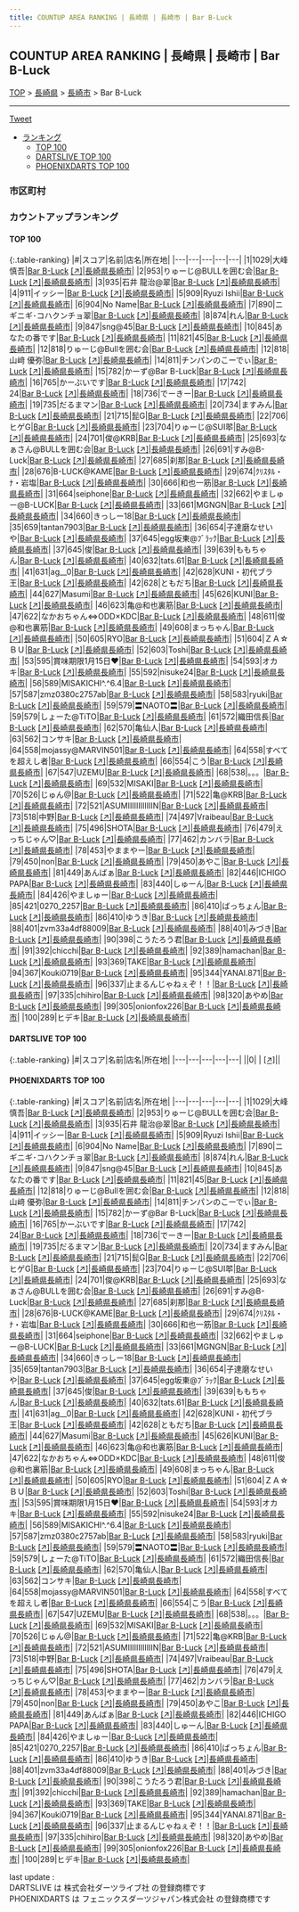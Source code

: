 ```yaml
---
title: COUNTUP AREA RANKING | 長崎県 | 長崎市 | Bar B-Luck
---
```

## COUNTUP AREA RANKING | 長崎県 | 長崎市 | Bar B-Luck

[TOP](/darts/rank/) > [長崎県](/darts/rank/長崎県/) > [長崎市](/darts/rank/長崎県/長崎市/) > Bar B-Luck

___

<a href="https://twitter.com/share?ref_src=twsrc%5Etfw" data-text="COUNTUP AREA RANKING | 長崎県長崎市Bar B-Luck" class="twitter-share-button" data-hashtags="DARTSLIVE,PHOENIXDARTS,darts,ダーツ" data-show-count="false">Tweet</a>

* [ランキング](#カウントアップランキング)
    * [TOP 100](#top-100)
    * [DARTSLIVE TOP 100](#dartslive-top-100)
    * [PHOENIXDARTS TOP 100](#phoenixdarts-top-100)

### 市区町村

<ul>

</ul>

### カウントアップランキング

#### TOP 100



{:.table-ranking}
|#|スコア|名前|店名|所在地|
|---|---|---|---|---|
|1|1029|<span class="rank-name-pd"><span class="pro-icon-pd"></span>大峰 慎吾</span>|<a href="/darts/rank/shops/83314.html">Bar B-Luck</a> <a href="https://vs.phoenixdarts.com/jp/shop/shopDetailInfo/s_83314?s_seq=83314">[↗]</a>|<a href="/darts/rank/長崎県/長崎市">長崎県長崎市</a>|
|2|953|<span class="rank-name-pd">りゅーじ@BULLを囲む会</span>|<a href="/darts/rank/shops/83314.html">Bar B-Luck</a> <a href="https://vs.phoenixdarts.com/jp/shop/shopDetailInfo/s_83314?s_seq=83314">[↗]</a>|<a href="/darts/rank/長崎県/長崎市">長崎県長崎市</a>|
|3|935|<span class="rank-name-pd">石井 龍治@翠</span>|<a href="/darts/rank/shops/83314.html">Bar B-Luck</a> <a href="https://vs.phoenixdarts.com/jp/shop/shopDetailInfo/s_83314?s_seq=83314">[↗]</a>|<a href="/darts/rank/長崎県/長崎市">長崎県長崎市</a>|
|4|911|<span class="rank-name-pd">イッシー</span>|<a href="/darts/rank/shops/83314.html">Bar B-Luck</a> <a href="https://vs.phoenixdarts.com/jp/shop/shopDetailInfo/s_83314?s_seq=83314">[↗]</a>|<a href="/darts/rank/長崎県/長崎市">長崎県長崎市</a>|
|5|909|<span class="rank-name-pd">Ryuzi Ishii</span>|<a href="/darts/rank/shops/83314.html">Bar B-Luck</a> <a href="https://vs.phoenixdarts.com/jp/shop/shopDetailInfo/s_83314?s_seq=83314">[↗]</a>|<a href="/darts/rank/長崎県/長崎市">長崎県長崎市</a>|
|6|904|<span class="rank-name-pd">No Name</span>|<a href="/darts/rank/shops/83314.html">Bar B-Luck</a> <a href="https://vs.phoenixdarts.com/jp/shop/shopDetailInfo/s_83314?s_seq=83314">[↗]</a>|<a href="/darts/rank/長崎県/長崎市">長崎県長崎市</a>|
|7|890|<span class="rank-name-pd">ニギニギ･コハクンチョ翠</span>|<a href="/darts/rank/shops/83314.html">Bar B-Luck</a> <a href="https://vs.phoenixdarts.com/jp/shop/shopDetailInfo/s_83314?s_seq=83314">[↗]</a>|<a href="/darts/rank/長崎県/長崎市">長崎県長崎市</a>|
|8|874|<span class="rank-name-pd">れん</span>|<a href="/darts/rank/shops/83314.html">Bar B-Luck</a> <a href="https://vs.phoenixdarts.com/jp/shop/shopDetailInfo/s_83314?s_seq=83314">[↗]</a>|<a href="/darts/rank/長崎県/長崎市">長崎県長崎市</a>|
|9|847|<span class="rank-name-pd">sng@45</span>|<a href="/darts/rank/shops/83314.html">Bar B-Luck</a> <a href="https://vs.phoenixdarts.com/jp/shop/shopDetailInfo/s_83314?s_seq=83314">[↗]</a>|<a href="/darts/rank/長崎県/長崎市">長崎県長崎市</a>|
|10|845|<span class="rank-name-pd">あなたの番です</span>|<a href="/darts/rank/shops/83314.html">Bar B-Luck</a> <a href="https://vs.phoenixdarts.com/jp/shop/shopDetailInfo/s_83314?s_seq=83314">[↗]</a>|<a href="/darts/rank/長崎県/長崎市">長崎県長崎市</a>|
|11|821|<span class="rank-name-pd">45</span>|<a href="/darts/rank/shops/83314.html">Bar B-Luck</a> <a href="https://vs.phoenixdarts.com/jp/shop/shopDetailInfo/s_83314?s_seq=83314">[↗]</a>|<a href="/darts/rank/長崎県/長崎市">長崎県長崎市</a>|
|12|818|<span class="rank-name-pd">りゅーじ@Bullを囲む会</span>|<a href="/darts/rank/shops/83314.html">Bar B-Luck</a> <a href="https://vs.phoenixdarts.com/jp/shop/shopDetailInfo/s_83314?s_seq=83314">[↗]</a>|<a href="/darts/rank/長崎県/長崎市">長崎県長崎市</a>|
|12|818|<span class="rank-name-pd">山﨑 優弥</span>|<a href="/darts/rank/shops/83314.html">Bar B-Luck</a> <a href="https://vs.phoenixdarts.com/jp/shop/shopDetailInfo/s_83314?s_seq=83314">[↗]</a>|<a href="/darts/rank/長崎県/長崎市">長崎県長崎市</a>|
|14|811|<span class="rank-name-pd">チンパンのこーでぃ</span>|<a href="/darts/rank/shops/83314.html">Bar B-Luck</a> <a href="https://vs.phoenixdarts.com/jp/shop/shopDetailInfo/s_83314?s_seq=83314">[↗]</a>|<a href="/darts/rank/長崎県/長崎市">長崎県長崎市</a>|
|15|782|<span class="rank-name-pd">かーず@Bar B-Luck</span>|<a href="/darts/rank/shops/83314.html">Bar B-Luck</a> <a href="https://vs.phoenixdarts.com/jp/shop/shopDetailInfo/s_83314?s_seq=83314">[↗]</a>|<a href="/darts/rank/長崎県/長崎市">長崎県長崎市</a>|
|16|765|<span class="rank-name-pd">かーぶいです</span>|<a href="/darts/rank/shops/83314.html">Bar B-Luck</a> <a href="https://vs.phoenixdarts.com/jp/shop/shopDetailInfo/s_83314?s_seq=83314">[↗]</a>|<a href="/darts/rank/長崎県/長崎市">長崎県長崎市</a>|
|17|742|<span class="rank-name-pd">　　　　　　　　　24</span>|<a href="/darts/rank/shops/83314.html">Bar B-Luck</a> <a href="https://vs.phoenixdarts.com/jp/shop/shopDetailInfo/s_83314?s_seq=83314">[↗]</a>|<a href="/darts/rank/長崎県/長崎市">長崎県長崎市</a>|
|18|736|<span class="rank-name-pd">でーきー</span>|<a href="/darts/rank/shops/83314.html">Bar B-Luck</a> <a href="https://vs.phoenixdarts.com/jp/shop/shopDetailInfo/s_83314?s_seq=83314">[↗]</a>|<a href="/darts/rank/長崎県/長崎市">長崎県長崎市</a>|
|19|735|<span class="rank-name-pd">だるまマン</span>|<a href="/darts/rank/shops/83314.html">Bar B-Luck</a> <a href="https://vs.phoenixdarts.com/jp/shop/shopDetailInfo/s_83314?s_seq=83314">[↗]</a>|<a href="/darts/rank/長崎県/長崎市">長崎県長崎市</a>|
|20|734|<span class="rank-name-pd">ますみん</span>|<a href="/darts/rank/shops/83314.html">Bar B-Luck</a> <a href="https://vs.phoenixdarts.com/jp/shop/shopDetailInfo/s_83314?s_seq=83314">[↗]</a>|<a href="/darts/rank/長崎県/長崎市">長崎県長崎市</a>|
|21|715|<span class="rank-name-pd">髭G</span>|<a href="/darts/rank/shops/83314.html">Bar B-Luck</a> <a href="https://vs.phoenixdarts.com/jp/shop/shopDetailInfo/s_83314?s_seq=83314">[↗]</a>|<a href="/darts/rank/長崎県/長崎市">長崎県長崎市</a>|
|22|706|<span class="rank-name-pd">ヒゲG</span>|<a href="/darts/rank/shops/83314.html">Bar B-Luck</a> <a href="https://vs.phoenixdarts.com/jp/shop/shopDetailInfo/s_83314?s_seq=83314">[↗]</a>|<a href="/darts/rank/長崎県/長崎市">長崎県長崎市</a>|
|23|704|<span class="rank-name-pd">りゅーじ@SUI翆</span>|<a href="/darts/rank/shops/83314.html">Bar B-Luck</a> <a href="https://vs.phoenixdarts.com/jp/shop/shopDetailInfo/s_83314?s_seq=83314">[↗]</a>|<a href="/darts/rank/長崎県/長崎市">長崎県長崎市</a>|
|24|701|<span class="rank-name-pd">俊@KRB</span>|<a href="/darts/rank/shops/83314.html">Bar B-Luck</a> <a href="https://vs.phoenixdarts.com/jp/shop/shopDetailInfo/s_83314?s_seq=83314">[↗]</a>|<a href="/darts/rank/長崎県/長崎市">長崎県長崎市</a>|
|25|693|<span class="rank-name-pd">なぁさん@BULLを囲む会</span>|<a href="/darts/rank/shops/83314.html">Bar B-Luck</a> <a href="https://vs.phoenixdarts.com/jp/shop/shopDetailInfo/s_83314?s_seq=83314">[↗]</a>|<a href="/darts/rank/長崎県/長崎市">長崎県長崎市</a>|
|26|691|<span class="rank-name-pd">すみ@B-Luck</span>|<a href="/darts/rank/shops/83314.html">Bar B-Luck</a> <a href="https://vs.phoenixdarts.com/jp/shop/shopDetailInfo/s_83314?s_seq=83314">[↗]</a>|<a href="/darts/rank/長崎県/長崎市">長崎県長崎市</a>|
|27|685|<span class="rank-name-pd">刹那</span>|<a href="/darts/rank/shops/83314.html">Bar B-Luck</a> <a href="https://vs.phoenixdarts.com/jp/shop/shopDetailInfo/s_83314?s_seq=83314">[↗]</a>|<a href="/darts/rank/長崎県/長崎市">長崎県長崎市</a>|
|28|676|<span class="rank-name-pd">B-LUCK@KAME</span>|<a href="/darts/rank/shops/83314.html">Bar B-Luck</a> <a href="https://vs.phoenixdarts.com/jp/shop/shopDetailInfo/s_83314?s_seq=83314">[↗]</a>|<a href="/darts/rank/長崎県/長崎市">長崎県長崎市</a>|
|29|674|<span class="rank-name-pd">ｸﾘｽﾀﾙ・ﾅ・岩塩</span>|<a href="/darts/rank/shops/83314.html">Bar B-Luck</a> <a href="https://vs.phoenixdarts.com/jp/shop/shopDetailInfo/s_83314?s_seq=83314">[↗]</a>|<a href="/darts/rank/長崎県/長崎市">長崎県長崎市</a>|
|30|666|<span class="rank-name-pd">和也一筋</span>|<a href="/darts/rank/shops/83314.html">Bar B-Luck</a> <a href="https://vs.phoenixdarts.com/jp/shop/shopDetailInfo/s_83314?s_seq=83314">[↗]</a>|<a href="/darts/rank/長崎県/長崎市">長崎県長崎市</a>|
|31|664|<span class="rank-name-pd">seiphone</span>|<a href="/darts/rank/shops/83314.html">Bar B-Luck</a> <a href="https://vs.phoenixdarts.com/jp/shop/shopDetailInfo/s_83314?s_seq=83314">[↗]</a>|<a href="/darts/rank/長崎県/長崎市">長崎県長崎市</a>|
|32|662|<span class="rank-name-pd">やましゅー@B-LUCK</span>|<a href="/darts/rank/shops/83314.html">Bar B-Luck</a> <a href="https://vs.phoenixdarts.com/jp/shop/shopDetailInfo/s_83314?s_seq=83314">[↗]</a>|<a href="/darts/rank/長崎県/長崎市">長崎県長崎市</a>|
|33|661|<span class="rank-name-pd">MGNGN</span>|<a href="/darts/rank/shops/83314.html">Bar B-Luck</a> <a href="https://vs.phoenixdarts.com/jp/shop/shopDetailInfo/s_83314?s_seq=83314">[↗]</a>|<a href="/darts/rank/長崎県/長崎市">長崎県長崎市</a>|
|34|660|<span class="rank-name-pd">きっしー18</span>|<a href="/darts/rank/shops/83314.html">Bar B-Luck</a> <a href="https://vs.phoenixdarts.com/jp/shop/shopDetailInfo/s_83314?s_seq=83314">[↗]</a>|<a href="/darts/rank/長崎県/長崎市">長崎県長崎市</a>|
|35|659|<span class="rank-name-pd">tantan7903</span>|<a href="/darts/rank/shops/83314.html">Bar B-Luck</a> <a href="https://vs.phoenixdarts.com/jp/shop/shopDetailInfo/s_83314?s_seq=83314">[↗]</a>|<a href="/darts/rank/長崎県/長崎市">長崎県長崎市</a>|
|36|654|<span class="rank-name-pd">子達磨なせいや</span>|<a href="/darts/rank/shops/83314.html">Bar B-Luck</a> <a href="https://vs.phoenixdarts.com/jp/shop/shopDetailInfo/s_83314?s_seq=83314">[↗]</a>|<a href="/darts/rank/長崎県/長崎市">長崎県長崎市</a>|
|37|645|<span class="rank-name-pd">egg坂東@ﾌﾞﾗｯｸ</span>|<a href="/darts/rank/shops/83314.html">Bar B-Luck</a> <a href="https://vs.phoenixdarts.com/jp/shop/shopDetailInfo/s_83314?s_seq=83314">[↗]</a>|<a href="/darts/rank/長崎県/長崎市">長崎県長崎市</a>|
|37|645|<span class="rank-name-pd">俊</span>|<a href="/darts/rank/shops/83314.html">Bar B-Luck</a> <a href="https://vs.phoenixdarts.com/jp/shop/shopDetailInfo/s_83314?s_seq=83314">[↗]</a>|<a href="/darts/rank/長崎県/長崎市">長崎県長崎市</a>|
|39|639|<span class="rank-name-pd">ももちゃん</span>|<a href="/darts/rank/shops/83314.html">Bar B-Luck</a> <a href="https://vs.phoenixdarts.com/jp/shop/shopDetailInfo/s_83314?s_seq=83314">[↗]</a>|<a href="/darts/rank/長崎県/長崎市">長崎県長崎市</a>|
|40|632|<span class="rank-name-pd">tats.61</span>|<a href="/darts/rank/shops/83314.html">Bar B-Luck</a> <a href="https://vs.phoenixdarts.com/jp/shop/shopDetailInfo/s_83314?s_seq=83314">[↗]</a>|<a href="/darts/rank/長崎県/長崎市">長崎県長崎市</a>|
|41|631|<span class="rank-name-pd">ag__0</span>|<a href="/darts/rank/shops/83314.html">Bar B-Luck</a> <a href="https://vs.phoenixdarts.com/jp/shop/shopDetailInfo/s_83314?s_seq=83314">[↗]</a>|<a href="/darts/rank/長崎県/長崎市">長崎県長崎市</a>|
|42|628|<span class="rank-name-pd">KUNI・初代ブラ王</span>|<a href="/darts/rank/shops/83314.html">Bar B-Luck</a> <a href="https://vs.phoenixdarts.com/jp/shop/shopDetailInfo/s_83314?s_seq=83314">[↗]</a>|<a href="/darts/rank/長崎県/長崎市">長崎県長崎市</a>|
|42|628|<span class="rank-name-pd">ともだち</span>|<a href="/darts/rank/shops/83314.html">Bar B-Luck</a> <a href="https://vs.phoenixdarts.com/jp/shop/shopDetailInfo/s_83314?s_seq=83314">[↗]</a>|<a href="/darts/rank/長崎県/長崎市">長崎県長崎市</a>|
|44|627|<span class="rank-name-pd">Masumi</span>|<a href="/darts/rank/shops/83314.html">Bar B-Luck</a> <a href="https://vs.phoenixdarts.com/jp/shop/shopDetailInfo/s_83314?s_seq=83314">[↗]</a>|<a href="/darts/rank/長崎県/長崎市">長崎県長崎市</a>|
|45|626|<span class="rank-name-pd">KUNI</span>|<a href="/darts/rank/shops/83314.html">Bar B-Luck</a> <a href="https://vs.phoenixdarts.com/jp/shop/shopDetailInfo/s_83314?s_seq=83314">[↗]</a>|<a href="/darts/rank/長崎県/長崎市">長崎県長崎市</a>|
|46|623|<span class="rank-name-pd">亀@和也裏筋</span>|<a href="/darts/rank/shops/83314.html">Bar B-Luck</a> <a href="https://vs.phoenixdarts.com/jp/shop/shopDetailInfo/s_83314?s_seq=83314">[↗]</a>|<a href="/darts/rank/長崎県/長崎市">長崎県長崎市</a>|
|47|622|<span class="rank-name-pd">なかおちゃん⇔ODD×KDC</span>|<a href="/darts/rank/shops/83314.html">Bar B-Luck</a> <a href="https://vs.phoenixdarts.com/jp/shop/shopDetailInfo/s_83314?s_seq=83314">[↗]</a>|<a href="/darts/rank/長崎県/長崎市">長崎県長崎市</a>|
|48|611|<span class="rank-name-pd">俊@和也裏筋</span>|<a href="/darts/rank/shops/83314.html">Bar B-Luck</a> <a href="https://vs.phoenixdarts.com/jp/shop/shopDetailInfo/s_83314?s_seq=83314">[↗]</a>|<a href="/darts/rank/長崎県/長崎市">長崎県長崎市</a>|
|49|608|<span class="rank-name-pd">まっちゃん</span>|<a href="/darts/rank/shops/83314.html">Bar B-Luck</a> <a href="https://vs.phoenixdarts.com/jp/shop/shopDetailInfo/s_83314?s_seq=83314">[↗]</a>|<a href="/darts/rank/長崎県/長崎市">長崎県長崎市</a>|
|50|605|<span class="rank-name-pd">RYO</span>|<a href="/darts/rank/shops/83314.html">Bar B-Luck</a> <a href="https://vs.phoenixdarts.com/jp/shop/shopDetailInfo/s_83314?s_seq=83314">[↗]</a>|<a href="/darts/rank/長崎県/長崎市">長崎県長崎市</a>|
|51|604|<span class="rank-name-pd">ＺＡ☆ＢＵ</span>|<a href="/darts/rank/shops/83314.html">Bar B-Luck</a> <a href="https://vs.phoenixdarts.com/jp/shop/shopDetailInfo/s_83314?s_seq=83314">[↗]</a>|<a href="/darts/rank/長崎県/長崎市">長崎県長崎市</a>|
|52|603|<span class="rank-name-pd">Toshi</span>|<a href="/darts/rank/shops/83314.html">Bar B-Luck</a> <a href="https://vs.phoenixdarts.com/jp/shop/shopDetailInfo/s_83314?s_seq=83314">[↗]</a>|<a href="/darts/rank/長崎県/長崎市">長崎県長崎市</a>|
|53|595|<span class="rank-name-pd">賞味期限1月15日❤︎</span>|<a href="/darts/rank/shops/83314.html">Bar B-Luck</a> <a href="https://vs.phoenixdarts.com/jp/shop/shopDetailInfo/s_83314?s_seq=83314">[↗]</a>|<a href="/darts/rank/長崎県/長崎市">長崎県長崎市</a>|
|54|593|<span class="rank-name-pd">オカキ</span>|<a href="/darts/rank/shops/83314.html">Bar B-Luck</a> <a href="https://vs.phoenixdarts.com/jp/shop/shopDetailInfo/s_83314?s_seq=83314">[↗]</a>|<a href="/darts/rank/長崎県/長崎市">長崎県長崎市</a>|
|55|592|<span class="rank-name-pd">nisuke24</span>|<a href="/darts/rank/shops/83314.html">Bar B-Luck</a> <a href="https://vs.phoenixdarts.com/jp/shop/shopDetailInfo/s_83314?s_seq=83314">[↗]</a>|<a href="/darts/rank/長崎県/長崎市">長崎県長崎市</a>|
|56|589|<span class="rank-name-pd">MISAKICHI^.^6.4</span>|<a href="/darts/rank/shops/83314.html">Bar B-Luck</a> <a href="https://vs.phoenixdarts.com/jp/shop/shopDetailInfo/s_83314?s_seq=83314">[↗]</a>|<a href="/darts/rank/長崎県/長崎市">長崎県長崎市</a>|
|57|587|<span class="rank-name-pd">zmz0380c2757ab</span>|<a href="/darts/rank/shops/83314.html">Bar B-Luck</a> <a href="https://vs.phoenixdarts.com/jp/shop/shopDetailInfo/s_83314?s_seq=83314">[↗]</a>|<a href="/darts/rank/長崎県/長崎市">長崎県長崎市</a>|
|58|583|<span class="rank-name-pd">ryuki</span>|<a href="/darts/rank/shops/83314.html">Bar B-Luck</a> <a href="https://vs.phoenixdarts.com/jp/shop/shopDetailInfo/s_83314?s_seq=83314">[↗]</a>|<a href="/darts/rank/長崎県/長崎市">長崎県長崎市</a>|
|59|579|<span class="rank-name-pd">〓NAOTO〓</span>|<a href="/darts/rank/shops/83314.html">Bar B-Luck</a> <a href="https://vs.phoenixdarts.com/jp/shop/shopDetailInfo/s_83314?s_seq=83314">[↗]</a>|<a href="/darts/rank/長崎県/長崎市">長崎県長崎市</a>|
|59|579|<span class="rank-name-pd">しょーた@TiTO</span>|<a href="/darts/rank/shops/83314.html">Bar B-Luck</a> <a href="https://vs.phoenixdarts.com/jp/shop/shopDetailInfo/s_83314?s_seq=83314">[↗]</a>|<a href="/darts/rank/長崎県/長崎市">長崎県長崎市</a>|
|61|572|<span class="rank-name-pd">織田信長</span>|<a href="/darts/rank/shops/83314.html">Bar B-Luck</a> <a href="https://vs.phoenixdarts.com/jp/shop/shopDetailInfo/s_83314?s_seq=83314">[↗]</a>|<a href="/darts/rank/長崎県/長崎市">長崎県長崎市</a>|
|62|570|<span class="rank-name-pd">亀仙人</span>|<a href="/darts/rank/shops/83314.html">Bar B-Luck</a> <a href="https://vs.phoenixdarts.com/jp/shop/shopDetailInfo/s_83314?s_seq=83314">[↗]</a>|<a href="/darts/rank/長崎県/長崎市">長崎県長崎市</a>|
|63|562|<span class="rank-name-pd">コンサキ</span>|<a href="/darts/rank/shops/83314.html">Bar B-Luck</a> <a href="https://vs.phoenixdarts.com/jp/shop/shopDetailInfo/s_83314?s_seq=83314">[↗]</a>|<a href="/darts/rank/長崎県/長崎市">長崎県長崎市</a>|
|64|558|<span class="rank-name-pd">mojassy@MARVIN501</span>|<a href="/darts/rank/shops/83314.html">Bar B-Luck</a> <a href="https://vs.phoenixdarts.com/jp/shop/shopDetailInfo/s_83314?s_seq=83314">[↗]</a>|<a href="/darts/rank/長崎県/長崎市">長崎県長崎市</a>|
|64|558|<span class="rank-name-pd">すべてを超えし者</span>|<a href="/darts/rank/shops/83314.html">Bar B-Luck</a> <a href="https://vs.phoenixdarts.com/jp/shop/shopDetailInfo/s_83314?s_seq=83314">[↗]</a>|<a href="/darts/rank/長崎県/長崎市">長崎県長崎市</a>|
|66|554|<span class="rank-name-pd">こう</span>|<a href="/darts/rank/shops/83314.html">Bar B-Luck</a> <a href="https://vs.phoenixdarts.com/jp/shop/shopDetailInfo/s_83314?s_seq=83314">[↗]</a>|<a href="/darts/rank/長崎県/長崎市">長崎県長崎市</a>|
|67|547|<span class="rank-name-pd">UZEMU</span>|<a href="/darts/rank/shops/83314.html">Bar B-Luck</a> <a href="https://vs.phoenixdarts.com/jp/shop/shopDetailInfo/s_83314?s_seq=83314">[↗]</a>|<a href="/darts/rank/長崎県/長崎市">長崎県長崎市</a>|
|68|538|<span class="rank-name-pd">。。。</span>|<a href="/darts/rank/shops/83314.html">Bar B-Luck</a> <a href="https://vs.phoenixdarts.com/jp/shop/shopDetailInfo/s_83314?s_seq=83314">[↗]</a>|<a href="/darts/rank/長崎県/長崎市">長崎県長崎市</a>|
|69|532|<span class="rank-name-pd">MISAKI</span>|<a href="/darts/rank/shops/83314.html">Bar B-Luck</a> <a href="https://vs.phoenixdarts.com/jp/shop/shopDetailInfo/s_83314?s_seq=83314">[↗]</a>|<a href="/darts/rank/長崎県/長崎市">長崎県長崎市</a>|
|70|526|<span class="rank-name-pd">じゅん@</span>|<a href="/darts/rank/shops/83314.html">Bar B-Luck</a> <a href="https://vs.phoenixdarts.com/jp/shop/shopDetailInfo/s_83314?s_seq=83314">[↗]</a>|<a href="/darts/rank/長崎県/長崎市">長崎県長崎市</a>|
|71|522|<span class="rank-name-pd">亀@KRB</span>|<a href="/darts/rank/shops/83314.html">Bar B-Luck</a> <a href="https://vs.phoenixdarts.com/jp/shop/shopDetailInfo/s_83314?s_seq=83314">[↗]</a>|<a href="/darts/rank/長崎県/長崎市">長崎県長崎市</a>|
|72|521|<span class="rank-name-pd">ASUMIIIIIIIIIIIIN</span>|<a href="/darts/rank/shops/83314.html">Bar B-Luck</a> <a href="https://vs.phoenixdarts.com/jp/shop/shopDetailInfo/s_83314?s_seq=83314">[↗]</a>|<a href="/darts/rank/長崎県/長崎市">長崎県長崎市</a>|
|73|518|<span class="rank-name-pd">中野</span>|<a href="/darts/rank/shops/83314.html">Bar B-Luck</a> <a href="https://vs.phoenixdarts.com/jp/shop/shopDetailInfo/s_83314?s_seq=83314">[↗]</a>|<a href="/darts/rank/長崎県/長崎市">長崎県長崎市</a>|
|74|497|<span class="rank-name-pd">Vraibeau</span>|<a href="/darts/rank/shops/83314.html">Bar B-Luck</a> <a href="https://vs.phoenixdarts.com/jp/shop/shopDetailInfo/s_83314?s_seq=83314">[↗]</a>|<a href="/darts/rank/長崎県/長崎市">長崎県長崎市</a>|
|75|496|<span class="rank-name-pd">SHOTA</span>|<a href="/darts/rank/shops/83314.html">Bar B-Luck</a> <a href="https://vs.phoenixdarts.com/jp/shop/shopDetailInfo/s_83314?s_seq=83314">[↗]</a>|<a href="/darts/rank/長崎県/長崎市">長崎県長崎市</a>|
|76|479|<span class="rank-name-pd">えっちじゃん♡</span>|<a href="/darts/rank/shops/83314.html">Bar B-Luck</a> <a href="https://vs.phoenixdarts.com/jp/shop/shopDetailInfo/s_83314?s_seq=83314">[↗]</a>|<a href="/darts/rank/長崎県/長崎市">長崎県長崎市</a>|
|77|462|<span class="rank-name-pd">カンバラ</span>|<a href="/darts/rank/shops/83314.html">Bar B-Luck</a> <a href="https://vs.phoenixdarts.com/jp/shop/shopDetailInfo/s_83314?s_seq=83314">[↗]</a>|<a href="/darts/rank/長崎県/長崎市">長崎県長崎市</a>|
|78|453|<span class="rank-name-pd">やままやー</span>|<a href="/darts/rank/shops/83314.html">Bar B-Luck</a> <a href="https://vs.phoenixdarts.com/jp/shop/shopDetailInfo/s_83314?s_seq=83314">[↗]</a>|<a href="/darts/rank/長崎県/長崎市">長崎県長崎市</a>|
|79|450|<span class="rank-name-pd">non</span>|<a href="/darts/rank/shops/83314.html">Bar B-Luck</a> <a href="https://vs.phoenixdarts.com/jp/shop/shopDetailInfo/s_83314?s_seq=83314">[↗]</a>|<a href="/darts/rank/長崎県/長崎市">長崎県長崎市</a>|
|79|450|<span class="rank-name-pd">あやこ</span>|<a href="/darts/rank/shops/83314.html">Bar B-Luck</a> <a href="https://vs.phoenixdarts.com/jp/shop/shopDetailInfo/s_83314?s_seq=83314">[↗]</a>|<a href="/darts/rank/長崎県/長崎市">長崎県長崎市</a>|
|81|449|<span class="rank-name-pd">あんばぁ</span>|<a href="/darts/rank/shops/83314.html">Bar B-Luck</a> <a href="https://vs.phoenixdarts.com/jp/shop/shopDetailInfo/s_83314?s_seq=83314">[↗]</a>|<a href="/darts/rank/長崎県/長崎市">長崎県長崎市</a>|
|82|446|<span class="rank-name-pd">ICHIGO PAPA</span>|<a href="/darts/rank/shops/83314.html">Bar B-Luck</a> <a href="https://vs.phoenixdarts.com/jp/shop/shopDetailInfo/s_83314?s_seq=83314">[↗]</a>|<a href="/darts/rank/長崎県/長崎市">長崎県長崎市</a>|
|83|440|<span class="rank-name-pd">しゅーん</span>|<a href="/darts/rank/shops/83314.html">Bar B-Luck</a> <a href="https://vs.phoenixdarts.com/jp/shop/shopDetailInfo/s_83314?s_seq=83314">[↗]</a>|<a href="/darts/rank/長崎県/長崎市">長崎県長崎市</a>|
|84|426|<span class="rank-name-pd">やましゅー</span>|<a href="/darts/rank/shops/83314.html">Bar B-Luck</a> <a href="https://vs.phoenixdarts.com/jp/shop/shopDetailInfo/s_83314?s_seq=83314">[↗]</a>|<a href="/darts/rank/長崎県/長崎市">長崎県長崎市</a>|
|85|421|<span class="rank-name-pd">0270_2257</span>|<a href="/darts/rank/shops/83314.html">Bar B-Luck</a> <a href="https://vs.phoenixdarts.com/jp/shop/shopDetailInfo/s_83314?s_seq=83314">[↗]</a>|<a href="/darts/rank/長崎県/長崎市">長崎県長崎市</a>|
|86|410|<span class="rank-name-pd">ばっちょん</span>|<a href="/darts/rank/shops/83314.html">Bar B-Luck</a> <a href="https://vs.phoenixdarts.com/jp/shop/shopDetailInfo/s_83314?s_seq=83314">[↗]</a>|<a href="/darts/rank/長崎県/長崎市">長崎県長崎市</a>|
|86|410|<span class="rank-name-pd">ゆうき</span>|<a href="/darts/rank/shops/83314.html">Bar B-Luck</a> <a href="https://vs.phoenixdarts.com/jp/shop/shopDetailInfo/s_83314?s_seq=83314">[↗]</a>|<a href="/darts/rank/長崎県/長崎市">長崎県長崎市</a>|
|88|401|<span class="rank-name-pd">zvm33a4df88009</span>|<a href="/darts/rank/shops/83314.html">Bar B-Luck</a> <a href="https://vs.phoenixdarts.com/jp/shop/shopDetailInfo/s_83314?s_seq=83314">[↗]</a>|<a href="/darts/rank/長崎県/長崎市">長崎県長崎市</a>|
|88|401|<span class="rank-name-pd">みづき</span>|<a href="/darts/rank/shops/83314.html">Bar B-Luck</a> <a href="https://vs.phoenixdarts.com/jp/shop/shopDetailInfo/s_83314?s_seq=83314">[↗]</a>|<a href="/darts/rank/長崎県/長崎市">長崎県長崎市</a>|
|90|398|<span class="rank-name-pd">こうたろう君</span>|<a href="/darts/rank/shops/83314.html">Bar B-Luck</a> <a href="https://vs.phoenixdarts.com/jp/shop/shopDetailInfo/s_83314?s_seq=83314">[↗]</a>|<a href="/darts/rank/長崎県/長崎市">長崎県長崎市</a>|
|91|392|<span class="rank-name-pd">chicchi</span>|<a href="/darts/rank/shops/83314.html">Bar B-Luck</a> <a href="https://vs.phoenixdarts.com/jp/shop/shopDetailInfo/s_83314?s_seq=83314">[↗]</a>|<a href="/darts/rank/長崎県/長崎市">長崎県長崎市</a>|
|92|389|<span class="rank-name-pd">hamachan</span>|<a href="/darts/rank/shops/83314.html">Bar B-Luck</a> <a href="https://vs.phoenixdarts.com/jp/shop/shopDetailInfo/s_83314?s_seq=83314">[↗]</a>|<a href="/darts/rank/長崎県/長崎市">長崎県長崎市</a>|
|93|369|<span class="rank-name-pd">TAKE</span>|<a href="/darts/rank/shops/83314.html">Bar B-Luck</a> <a href="https://vs.phoenixdarts.com/jp/shop/shopDetailInfo/s_83314?s_seq=83314">[↗]</a>|<a href="/darts/rank/長崎県/長崎市">長崎県長崎市</a>|
|94|367|<span class="rank-name-pd">Kouki0719</span>|<a href="/darts/rank/shops/83314.html">Bar B-Luck</a> <a href="https://vs.phoenixdarts.com/jp/shop/shopDetailInfo/s_83314?s_seq=83314">[↗]</a>|<a href="/darts/rank/長崎県/長崎市">長崎県長崎市</a>|
|95|344|<span class="rank-name-pd">YANAI.871</span>|<a href="/darts/rank/shops/83314.html">Bar B-Luck</a> <a href="https://vs.phoenixdarts.com/jp/shop/shopDetailInfo/s_83314?s_seq=83314">[↗]</a>|<a href="/darts/rank/長崎県/長崎市">長崎県長崎市</a>|
|96|337|<span class="rank-name-pd">止まるんじゃねぇぞ！！</span>|<a href="/darts/rank/shops/83314.html">Bar B-Luck</a> <a href="https://vs.phoenixdarts.com/jp/shop/shopDetailInfo/s_83314?s_seq=83314">[↗]</a>|<a href="/darts/rank/長崎県/長崎市">長崎県長崎市</a>|
|97|335|<span class="rank-name-pd">chihiro</span>|<a href="/darts/rank/shops/83314.html">Bar B-Luck</a> <a href="https://vs.phoenixdarts.com/jp/shop/shopDetailInfo/s_83314?s_seq=83314">[↗]</a>|<a href="/darts/rank/長崎県/長崎市">長崎県長崎市</a>|
|98|320|<span class="rank-name-pd">あやめ</span>|<a href="/darts/rank/shops/83314.html">Bar B-Luck</a> <a href="https://vs.phoenixdarts.com/jp/shop/shopDetailInfo/s_83314?s_seq=83314">[↗]</a>|<a href="/darts/rank/長崎県/長崎市">長崎県長崎市</a>|
|99|305|<span class="rank-name-pd">onionfox226</span>|<a href="/darts/rank/shops/83314.html">Bar B-Luck</a> <a href="https://vs.phoenixdarts.com/jp/shop/shopDetailInfo/s_83314?s_seq=83314">[↗]</a>|<a href="/darts/rank/長崎県/長崎市">長崎県長崎市</a>|
|100|289|<span class="rank-name-pd">ヒデキ</span>|<a href="/darts/rank/shops/83314.html">Bar B-Luck</a> <a href="https://vs.phoenixdarts.com/jp/shop/shopDetailInfo/s_83314?s_seq=83314">[↗]</a>|<a href="/darts/rank/長崎県/長崎市">長崎県長崎市</a>|


#### DARTSLIVE TOP 100



{:.table-ranking}
|#|スコア|名前|店名|所在地|
|---|---|---|---|---|
||0|<span class="rank-name-dl"> </span>|<a href="/darts/rank/shops/.html"></a> <a href="">[↗]</a>|<a href="/darts/rank//"></a>|


#### PHOENIXDARTS TOP 100



{:.table-ranking}
|#|スコア|名前|店名|所在地|
|---|---|---|---|---|
|1|1029|<span class="rank-name-pd"><span class="pro-icon-pd"></span>大峰 慎吾</span>|<a href="/darts/rank/shops/83314.html">Bar B-Luck</a> <a href="https://vs.phoenixdarts.com/jp/shop/shopDetailInfo/s_83314?s_seq=83314">[↗]</a>|<a href="/darts/rank/長崎県/長崎市">長崎県長崎市</a>|
|2|953|<span class="rank-name-pd">りゅーじ@BULLを囲む会</span>|<a href="/darts/rank/shops/83314.html">Bar B-Luck</a> <a href="https://vs.phoenixdarts.com/jp/shop/shopDetailInfo/s_83314?s_seq=83314">[↗]</a>|<a href="/darts/rank/長崎県/長崎市">長崎県長崎市</a>|
|3|935|<span class="rank-name-pd">石井 龍治@翠</span>|<a href="/darts/rank/shops/83314.html">Bar B-Luck</a> <a href="https://vs.phoenixdarts.com/jp/shop/shopDetailInfo/s_83314?s_seq=83314">[↗]</a>|<a href="/darts/rank/長崎県/長崎市">長崎県長崎市</a>|
|4|911|<span class="rank-name-pd">イッシー</span>|<a href="/darts/rank/shops/83314.html">Bar B-Luck</a> <a href="https://vs.phoenixdarts.com/jp/shop/shopDetailInfo/s_83314?s_seq=83314">[↗]</a>|<a href="/darts/rank/長崎県/長崎市">長崎県長崎市</a>|
|5|909|<span class="rank-name-pd">Ryuzi Ishii</span>|<a href="/darts/rank/shops/83314.html">Bar B-Luck</a> <a href="https://vs.phoenixdarts.com/jp/shop/shopDetailInfo/s_83314?s_seq=83314">[↗]</a>|<a href="/darts/rank/長崎県/長崎市">長崎県長崎市</a>|
|6|904|<span class="rank-name-pd">No Name</span>|<a href="/darts/rank/shops/83314.html">Bar B-Luck</a> <a href="https://vs.phoenixdarts.com/jp/shop/shopDetailInfo/s_83314?s_seq=83314">[↗]</a>|<a href="/darts/rank/長崎県/長崎市">長崎県長崎市</a>|
|7|890|<span class="rank-name-pd">ニギニギ･コハクンチョ翠</span>|<a href="/darts/rank/shops/83314.html">Bar B-Luck</a> <a href="https://vs.phoenixdarts.com/jp/shop/shopDetailInfo/s_83314?s_seq=83314">[↗]</a>|<a href="/darts/rank/長崎県/長崎市">長崎県長崎市</a>|
|8|874|<span class="rank-name-pd">れん</span>|<a href="/darts/rank/shops/83314.html">Bar B-Luck</a> <a href="https://vs.phoenixdarts.com/jp/shop/shopDetailInfo/s_83314?s_seq=83314">[↗]</a>|<a href="/darts/rank/長崎県/長崎市">長崎県長崎市</a>|
|9|847|<span class="rank-name-pd">sng@45</span>|<a href="/darts/rank/shops/83314.html">Bar B-Luck</a> <a href="https://vs.phoenixdarts.com/jp/shop/shopDetailInfo/s_83314?s_seq=83314">[↗]</a>|<a href="/darts/rank/長崎県/長崎市">長崎県長崎市</a>|
|10|845|<span class="rank-name-pd">あなたの番です</span>|<a href="/darts/rank/shops/83314.html">Bar B-Luck</a> <a href="https://vs.phoenixdarts.com/jp/shop/shopDetailInfo/s_83314?s_seq=83314">[↗]</a>|<a href="/darts/rank/長崎県/長崎市">長崎県長崎市</a>|
|11|821|<span class="rank-name-pd">45</span>|<a href="/darts/rank/shops/83314.html">Bar B-Luck</a> <a href="https://vs.phoenixdarts.com/jp/shop/shopDetailInfo/s_83314?s_seq=83314">[↗]</a>|<a href="/darts/rank/長崎県/長崎市">長崎県長崎市</a>|
|12|818|<span class="rank-name-pd">りゅーじ@Bullを囲む会</span>|<a href="/darts/rank/shops/83314.html">Bar B-Luck</a> <a href="https://vs.phoenixdarts.com/jp/shop/shopDetailInfo/s_83314?s_seq=83314">[↗]</a>|<a href="/darts/rank/長崎県/長崎市">長崎県長崎市</a>|
|12|818|<span class="rank-name-pd">山﨑 優弥</span>|<a href="/darts/rank/shops/83314.html">Bar B-Luck</a> <a href="https://vs.phoenixdarts.com/jp/shop/shopDetailInfo/s_83314?s_seq=83314">[↗]</a>|<a href="/darts/rank/長崎県/長崎市">長崎県長崎市</a>|
|14|811|<span class="rank-name-pd">チンパンのこーでぃ</span>|<a href="/darts/rank/shops/83314.html">Bar B-Luck</a> <a href="https://vs.phoenixdarts.com/jp/shop/shopDetailInfo/s_83314?s_seq=83314">[↗]</a>|<a href="/darts/rank/長崎県/長崎市">長崎県長崎市</a>|
|15|782|<span class="rank-name-pd">かーず@Bar B-Luck</span>|<a href="/darts/rank/shops/83314.html">Bar B-Luck</a> <a href="https://vs.phoenixdarts.com/jp/shop/shopDetailInfo/s_83314?s_seq=83314">[↗]</a>|<a href="/darts/rank/長崎県/長崎市">長崎県長崎市</a>|
|16|765|<span class="rank-name-pd">かーぶいです</span>|<a href="/darts/rank/shops/83314.html">Bar B-Luck</a> <a href="https://vs.phoenixdarts.com/jp/shop/shopDetailInfo/s_83314?s_seq=83314">[↗]</a>|<a href="/darts/rank/長崎県/長崎市">長崎県長崎市</a>|
|17|742|<span class="rank-name-pd">　　　　　　　　　24</span>|<a href="/darts/rank/shops/83314.html">Bar B-Luck</a> <a href="https://vs.phoenixdarts.com/jp/shop/shopDetailInfo/s_83314?s_seq=83314">[↗]</a>|<a href="/darts/rank/長崎県/長崎市">長崎県長崎市</a>|
|18|736|<span class="rank-name-pd">でーきー</span>|<a href="/darts/rank/shops/83314.html">Bar B-Luck</a> <a href="https://vs.phoenixdarts.com/jp/shop/shopDetailInfo/s_83314?s_seq=83314">[↗]</a>|<a href="/darts/rank/長崎県/長崎市">長崎県長崎市</a>|
|19|735|<span class="rank-name-pd">だるまマン</span>|<a href="/darts/rank/shops/83314.html">Bar B-Luck</a> <a href="https://vs.phoenixdarts.com/jp/shop/shopDetailInfo/s_83314?s_seq=83314">[↗]</a>|<a href="/darts/rank/長崎県/長崎市">長崎県長崎市</a>|
|20|734|<span class="rank-name-pd">ますみん</span>|<a href="/darts/rank/shops/83314.html">Bar B-Luck</a> <a href="https://vs.phoenixdarts.com/jp/shop/shopDetailInfo/s_83314?s_seq=83314">[↗]</a>|<a href="/darts/rank/長崎県/長崎市">長崎県長崎市</a>|
|21|715|<span class="rank-name-pd">髭G</span>|<a href="/darts/rank/shops/83314.html">Bar B-Luck</a> <a href="https://vs.phoenixdarts.com/jp/shop/shopDetailInfo/s_83314?s_seq=83314">[↗]</a>|<a href="/darts/rank/長崎県/長崎市">長崎県長崎市</a>|
|22|706|<span class="rank-name-pd">ヒゲG</span>|<a href="/darts/rank/shops/83314.html">Bar B-Luck</a> <a href="https://vs.phoenixdarts.com/jp/shop/shopDetailInfo/s_83314?s_seq=83314">[↗]</a>|<a href="/darts/rank/長崎県/長崎市">長崎県長崎市</a>|
|23|704|<span class="rank-name-pd">りゅーじ@SUI翆</span>|<a href="/darts/rank/shops/83314.html">Bar B-Luck</a> <a href="https://vs.phoenixdarts.com/jp/shop/shopDetailInfo/s_83314?s_seq=83314">[↗]</a>|<a href="/darts/rank/長崎県/長崎市">長崎県長崎市</a>|
|24|701|<span class="rank-name-pd">俊@KRB</span>|<a href="/darts/rank/shops/83314.html">Bar B-Luck</a> <a href="https://vs.phoenixdarts.com/jp/shop/shopDetailInfo/s_83314?s_seq=83314">[↗]</a>|<a href="/darts/rank/長崎県/長崎市">長崎県長崎市</a>|
|25|693|<span class="rank-name-pd">なぁさん@BULLを囲む会</span>|<a href="/darts/rank/shops/83314.html">Bar B-Luck</a> <a href="https://vs.phoenixdarts.com/jp/shop/shopDetailInfo/s_83314?s_seq=83314">[↗]</a>|<a href="/darts/rank/長崎県/長崎市">長崎県長崎市</a>|
|26|691|<span class="rank-name-pd">すみ@B-Luck</span>|<a href="/darts/rank/shops/83314.html">Bar B-Luck</a> <a href="https://vs.phoenixdarts.com/jp/shop/shopDetailInfo/s_83314?s_seq=83314">[↗]</a>|<a href="/darts/rank/長崎県/長崎市">長崎県長崎市</a>|
|27|685|<span class="rank-name-pd">刹那</span>|<a href="/darts/rank/shops/83314.html">Bar B-Luck</a> <a href="https://vs.phoenixdarts.com/jp/shop/shopDetailInfo/s_83314?s_seq=83314">[↗]</a>|<a href="/darts/rank/長崎県/長崎市">長崎県長崎市</a>|
|28|676|<span class="rank-name-pd">B-LUCK@KAME</span>|<a href="/darts/rank/shops/83314.html">Bar B-Luck</a> <a href="https://vs.phoenixdarts.com/jp/shop/shopDetailInfo/s_83314?s_seq=83314">[↗]</a>|<a href="/darts/rank/長崎県/長崎市">長崎県長崎市</a>|
|29|674|<span class="rank-name-pd">ｸﾘｽﾀﾙ・ﾅ・岩塩</span>|<a href="/darts/rank/shops/83314.html">Bar B-Luck</a> <a href="https://vs.phoenixdarts.com/jp/shop/shopDetailInfo/s_83314?s_seq=83314">[↗]</a>|<a href="/darts/rank/長崎県/長崎市">長崎県長崎市</a>|
|30|666|<span class="rank-name-pd">和也一筋</span>|<a href="/darts/rank/shops/83314.html">Bar B-Luck</a> <a href="https://vs.phoenixdarts.com/jp/shop/shopDetailInfo/s_83314?s_seq=83314">[↗]</a>|<a href="/darts/rank/長崎県/長崎市">長崎県長崎市</a>|
|31|664|<span class="rank-name-pd">seiphone</span>|<a href="/darts/rank/shops/83314.html">Bar B-Luck</a> <a href="https://vs.phoenixdarts.com/jp/shop/shopDetailInfo/s_83314?s_seq=83314">[↗]</a>|<a href="/darts/rank/長崎県/長崎市">長崎県長崎市</a>|
|32|662|<span class="rank-name-pd">やましゅー@B-LUCK</span>|<a href="/darts/rank/shops/83314.html">Bar B-Luck</a> <a href="https://vs.phoenixdarts.com/jp/shop/shopDetailInfo/s_83314?s_seq=83314">[↗]</a>|<a href="/darts/rank/長崎県/長崎市">長崎県長崎市</a>|
|33|661|<span class="rank-name-pd">MGNGN</span>|<a href="/darts/rank/shops/83314.html">Bar B-Luck</a> <a href="https://vs.phoenixdarts.com/jp/shop/shopDetailInfo/s_83314?s_seq=83314">[↗]</a>|<a href="/darts/rank/長崎県/長崎市">長崎県長崎市</a>|
|34|660|<span class="rank-name-pd">きっしー18</span>|<a href="/darts/rank/shops/83314.html">Bar B-Luck</a> <a href="https://vs.phoenixdarts.com/jp/shop/shopDetailInfo/s_83314?s_seq=83314">[↗]</a>|<a href="/darts/rank/長崎県/長崎市">長崎県長崎市</a>|
|35|659|<span class="rank-name-pd">tantan7903</span>|<a href="/darts/rank/shops/83314.html">Bar B-Luck</a> <a href="https://vs.phoenixdarts.com/jp/shop/shopDetailInfo/s_83314?s_seq=83314">[↗]</a>|<a href="/darts/rank/長崎県/長崎市">長崎県長崎市</a>|
|36|654|<span class="rank-name-pd">子達磨なせいや</span>|<a href="/darts/rank/shops/83314.html">Bar B-Luck</a> <a href="https://vs.phoenixdarts.com/jp/shop/shopDetailInfo/s_83314?s_seq=83314">[↗]</a>|<a href="/darts/rank/長崎県/長崎市">長崎県長崎市</a>|
|37|645|<span class="rank-name-pd">egg坂東@ﾌﾞﾗｯｸ</span>|<a href="/darts/rank/shops/83314.html">Bar B-Luck</a> <a href="https://vs.phoenixdarts.com/jp/shop/shopDetailInfo/s_83314?s_seq=83314">[↗]</a>|<a href="/darts/rank/長崎県/長崎市">長崎県長崎市</a>|
|37|645|<span class="rank-name-pd">俊</span>|<a href="/darts/rank/shops/83314.html">Bar B-Luck</a> <a href="https://vs.phoenixdarts.com/jp/shop/shopDetailInfo/s_83314?s_seq=83314">[↗]</a>|<a href="/darts/rank/長崎県/長崎市">長崎県長崎市</a>|
|39|639|<span class="rank-name-pd">ももちゃん</span>|<a href="/darts/rank/shops/83314.html">Bar B-Luck</a> <a href="https://vs.phoenixdarts.com/jp/shop/shopDetailInfo/s_83314?s_seq=83314">[↗]</a>|<a href="/darts/rank/長崎県/長崎市">長崎県長崎市</a>|
|40|632|<span class="rank-name-pd">tats.61</span>|<a href="/darts/rank/shops/83314.html">Bar B-Luck</a> <a href="https://vs.phoenixdarts.com/jp/shop/shopDetailInfo/s_83314?s_seq=83314">[↗]</a>|<a href="/darts/rank/長崎県/長崎市">長崎県長崎市</a>|
|41|631|<span class="rank-name-pd">ag__0</span>|<a href="/darts/rank/shops/83314.html">Bar B-Luck</a> <a href="https://vs.phoenixdarts.com/jp/shop/shopDetailInfo/s_83314?s_seq=83314">[↗]</a>|<a href="/darts/rank/長崎県/長崎市">長崎県長崎市</a>|
|42|628|<span class="rank-name-pd">KUNI・初代ブラ王</span>|<a href="/darts/rank/shops/83314.html">Bar B-Luck</a> <a href="https://vs.phoenixdarts.com/jp/shop/shopDetailInfo/s_83314?s_seq=83314">[↗]</a>|<a href="/darts/rank/長崎県/長崎市">長崎県長崎市</a>|
|42|628|<span class="rank-name-pd">ともだち</span>|<a href="/darts/rank/shops/83314.html">Bar B-Luck</a> <a href="https://vs.phoenixdarts.com/jp/shop/shopDetailInfo/s_83314?s_seq=83314">[↗]</a>|<a href="/darts/rank/長崎県/長崎市">長崎県長崎市</a>|
|44|627|<span class="rank-name-pd">Masumi</span>|<a href="/darts/rank/shops/83314.html">Bar B-Luck</a> <a href="https://vs.phoenixdarts.com/jp/shop/shopDetailInfo/s_83314?s_seq=83314">[↗]</a>|<a href="/darts/rank/長崎県/長崎市">長崎県長崎市</a>|
|45|626|<span class="rank-name-pd">KUNI</span>|<a href="/darts/rank/shops/83314.html">Bar B-Luck</a> <a href="https://vs.phoenixdarts.com/jp/shop/shopDetailInfo/s_83314?s_seq=83314">[↗]</a>|<a href="/darts/rank/長崎県/長崎市">長崎県長崎市</a>|
|46|623|<span class="rank-name-pd">亀@和也裏筋</span>|<a href="/darts/rank/shops/83314.html">Bar B-Luck</a> <a href="https://vs.phoenixdarts.com/jp/shop/shopDetailInfo/s_83314?s_seq=83314">[↗]</a>|<a href="/darts/rank/長崎県/長崎市">長崎県長崎市</a>|
|47|622|<span class="rank-name-pd">なかおちゃん⇔ODD×KDC</span>|<a href="/darts/rank/shops/83314.html">Bar B-Luck</a> <a href="https://vs.phoenixdarts.com/jp/shop/shopDetailInfo/s_83314?s_seq=83314">[↗]</a>|<a href="/darts/rank/長崎県/長崎市">長崎県長崎市</a>|
|48|611|<span class="rank-name-pd">俊@和也裏筋</span>|<a href="/darts/rank/shops/83314.html">Bar B-Luck</a> <a href="https://vs.phoenixdarts.com/jp/shop/shopDetailInfo/s_83314?s_seq=83314">[↗]</a>|<a href="/darts/rank/長崎県/長崎市">長崎県長崎市</a>|
|49|608|<span class="rank-name-pd">まっちゃん</span>|<a href="/darts/rank/shops/83314.html">Bar B-Luck</a> <a href="https://vs.phoenixdarts.com/jp/shop/shopDetailInfo/s_83314?s_seq=83314">[↗]</a>|<a href="/darts/rank/長崎県/長崎市">長崎県長崎市</a>|
|50|605|<span class="rank-name-pd">RYO</span>|<a href="/darts/rank/shops/83314.html">Bar B-Luck</a> <a href="https://vs.phoenixdarts.com/jp/shop/shopDetailInfo/s_83314?s_seq=83314">[↗]</a>|<a href="/darts/rank/長崎県/長崎市">長崎県長崎市</a>|
|51|604|<span class="rank-name-pd">ＺＡ☆ＢＵ</span>|<a href="/darts/rank/shops/83314.html">Bar B-Luck</a> <a href="https://vs.phoenixdarts.com/jp/shop/shopDetailInfo/s_83314?s_seq=83314">[↗]</a>|<a href="/darts/rank/長崎県/長崎市">長崎県長崎市</a>|
|52|603|<span class="rank-name-pd">Toshi</span>|<a href="/darts/rank/shops/83314.html">Bar B-Luck</a> <a href="https://vs.phoenixdarts.com/jp/shop/shopDetailInfo/s_83314?s_seq=83314">[↗]</a>|<a href="/darts/rank/長崎県/長崎市">長崎県長崎市</a>|
|53|595|<span class="rank-name-pd">賞味期限1月15日❤︎</span>|<a href="/darts/rank/shops/83314.html">Bar B-Luck</a> <a href="https://vs.phoenixdarts.com/jp/shop/shopDetailInfo/s_83314?s_seq=83314">[↗]</a>|<a href="/darts/rank/長崎県/長崎市">長崎県長崎市</a>|
|54|593|<span class="rank-name-pd">オカキ</span>|<a href="/darts/rank/shops/83314.html">Bar B-Luck</a> <a href="https://vs.phoenixdarts.com/jp/shop/shopDetailInfo/s_83314?s_seq=83314">[↗]</a>|<a href="/darts/rank/長崎県/長崎市">長崎県長崎市</a>|
|55|592|<span class="rank-name-pd">nisuke24</span>|<a href="/darts/rank/shops/83314.html">Bar B-Luck</a> <a href="https://vs.phoenixdarts.com/jp/shop/shopDetailInfo/s_83314?s_seq=83314">[↗]</a>|<a href="/darts/rank/長崎県/長崎市">長崎県長崎市</a>|
|56|589|<span class="rank-name-pd">MISAKICHI^.^6.4</span>|<a href="/darts/rank/shops/83314.html">Bar B-Luck</a> <a href="https://vs.phoenixdarts.com/jp/shop/shopDetailInfo/s_83314?s_seq=83314">[↗]</a>|<a href="/darts/rank/長崎県/長崎市">長崎県長崎市</a>|
|57|587|<span class="rank-name-pd">zmz0380c2757ab</span>|<a href="/darts/rank/shops/83314.html">Bar B-Luck</a> <a href="https://vs.phoenixdarts.com/jp/shop/shopDetailInfo/s_83314?s_seq=83314">[↗]</a>|<a href="/darts/rank/長崎県/長崎市">長崎県長崎市</a>|
|58|583|<span class="rank-name-pd">ryuki</span>|<a href="/darts/rank/shops/83314.html">Bar B-Luck</a> <a href="https://vs.phoenixdarts.com/jp/shop/shopDetailInfo/s_83314?s_seq=83314">[↗]</a>|<a href="/darts/rank/長崎県/長崎市">長崎県長崎市</a>|
|59|579|<span class="rank-name-pd">〓NAOTO〓</span>|<a href="/darts/rank/shops/83314.html">Bar B-Luck</a> <a href="https://vs.phoenixdarts.com/jp/shop/shopDetailInfo/s_83314?s_seq=83314">[↗]</a>|<a href="/darts/rank/長崎県/長崎市">長崎県長崎市</a>|
|59|579|<span class="rank-name-pd">しょーた@TiTO</span>|<a href="/darts/rank/shops/83314.html">Bar B-Luck</a> <a href="https://vs.phoenixdarts.com/jp/shop/shopDetailInfo/s_83314?s_seq=83314">[↗]</a>|<a href="/darts/rank/長崎県/長崎市">長崎県長崎市</a>|
|61|572|<span class="rank-name-pd">織田信長</span>|<a href="/darts/rank/shops/83314.html">Bar B-Luck</a> <a href="https://vs.phoenixdarts.com/jp/shop/shopDetailInfo/s_83314?s_seq=83314">[↗]</a>|<a href="/darts/rank/長崎県/長崎市">長崎県長崎市</a>|
|62|570|<span class="rank-name-pd">亀仙人</span>|<a href="/darts/rank/shops/83314.html">Bar B-Luck</a> <a href="https://vs.phoenixdarts.com/jp/shop/shopDetailInfo/s_83314?s_seq=83314">[↗]</a>|<a href="/darts/rank/長崎県/長崎市">長崎県長崎市</a>|
|63|562|<span class="rank-name-pd">コンサキ</span>|<a href="/darts/rank/shops/83314.html">Bar B-Luck</a> <a href="https://vs.phoenixdarts.com/jp/shop/shopDetailInfo/s_83314?s_seq=83314">[↗]</a>|<a href="/darts/rank/長崎県/長崎市">長崎県長崎市</a>|
|64|558|<span class="rank-name-pd">mojassy@MARVIN501</span>|<a href="/darts/rank/shops/83314.html">Bar B-Luck</a> <a href="https://vs.phoenixdarts.com/jp/shop/shopDetailInfo/s_83314?s_seq=83314">[↗]</a>|<a href="/darts/rank/長崎県/長崎市">長崎県長崎市</a>|
|64|558|<span class="rank-name-pd">すべてを超えし者</span>|<a href="/darts/rank/shops/83314.html">Bar B-Luck</a> <a href="https://vs.phoenixdarts.com/jp/shop/shopDetailInfo/s_83314?s_seq=83314">[↗]</a>|<a href="/darts/rank/長崎県/長崎市">長崎県長崎市</a>|
|66|554|<span class="rank-name-pd">こう</span>|<a href="/darts/rank/shops/83314.html">Bar B-Luck</a> <a href="https://vs.phoenixdarts.com/jp/shop/shopDetailInfo/s_83314?s_seq=83314">[↗]</a>|<a href="/darts/rank/長崎県/長崎市">長崎県長崎市</a>|
|67|547|<span class="rank-name-pd">UZEMU</span>|<a href="/darts/rank/shops/83314.html">Bar B-Luck</a> <a href="https://vs.phoenixdarts.com/jp/shop/shopDetailInfo/s_83314?s_seq=83314">[↗]</a>|<a href="/darts/rank/長崎県/長崎市">長崎県長崎市</a>|
|68|538|<span class="rank-name-pd">。。。</span>|<a href="/darts/rank/shops/83314.html">Bar B-Luck</a> <a href="https://vs.phoenixdarts.com/jp/shop/shopDetailInfo/s_83314?s_seq=83314">[↗]</a>|<a href="/darts/rank/長崎県/長崎市">長崎県長崎市</a>|
|69|532|<span class="rank-name-pd">MISAKI</span>|<a href="/darts/rank/shops/83314.html">Bar B-Luck</a> <a href="https://vs.phoenixdarts.com/jp/shop/shopDetailInfo/s_83314?s_seq=83314">[↗]</a>|<a href="/darts/rank/長崎県/長崎市">長崎県長崎市</a>|
|70|526|<span class="rank-name-pd">じゅん@</span>|<a href="/darts/rank/shops/83314.html">Bar B-Luck</a> <a href="https://vs.phoenixdarts.com/jp/shop/shopDetailInfo/s_83314?s_seq=83314">[↗]</a>|<a href="/darts/rank/長崎県/長崎市">長崎県長崎市</a>|
|71|522|<span class="rank-name-pd">亀@KRB</span>|<a href="/darts/rank/shops/83314.html">Bar B-Luck</a> <a href="https://vs.phoenixdarts.com/jp/shop/shopDetailInfo/s_83314?s_seq=83314">[↗]</a>|<a href="/darts/rank/長崎県/長崎市">長崎県長崎市</a>|
|72|521|<span class="rank-name-pd">ASUMIIIIIIIIIIIIN</span>|<a href="/darts/rank/shops/83314.html">Bar B-Luck</a> <a href="https://vs.phoenixdarts.com/jp/shop/shopDetailInfo/s_83314?s_seq=83314">[↗]</a>|<a href="/darts/rank/長崎県/長崎市">長崎県長崎市</a>|
|73|518|<span class="rank-name-pd">中野</span>|<a href="/darts/rank/shops/83314.html">Bar B-Luck</a> <a href="https://vs.phoenixdarts.com/jp/shop/shopDetailInfo/s_83314?s_seq=83314">[↗]</a>|<a href="/darts/rank/長崎県/長崎市">長崎県長崎市</a>|
|74|497|<span class="rank-name-pd">Vraibeau</span>|<a href="/darts/rank/shops/83314.html">Bar B-Luck</a> <a href="https://vs.phoenixdarts.com/jp/shop/shopDetailInfo/s_83314?s_seq=83314">[↗]</a>|<a href="/darts/rank/長崎県/長崎市">長崎県長崎市</a>|
|75|496|<span class="rank-name-pd">SHOTA</span>|<a href="/darts/rank/shops/83314.html">Bar B-Luck</a> <a href="https://vs.phoenixdarts.com/jp/shop/shopDetailInfo/s_83314?s_seq=83314">[↗]</a>|<a href="/darts/rank/長崎県/長崎市">長崎県長崎市</a>|
|76|479|<span class="rank-name-pd">えっちじゃん♡</span>|<a href="/darts/rank/shops/83314.html">Bar B-Luck</a> <a href="https://vs.phoenixdarts.com/jp/shop/shopDetailInfo/s_83314?s_seq=83314">[↗]</a>|<a href="/darts/rank/長崎県/長崎市">長崎県長崎市</a>|
|77|462|<span class="rank-name-pd">カンバラ</span>|<a href="/darts/rank/shops/83314.html">Bar B-Luck</a> <a href="https://vs.phoenixdarts.com/jp/shop/shopDetailInfo/s_83314?s_seq=83314">[↗]</a>|<a href="/darts/rank/長崎県/長崎市">長崎県長崎市</a>|
|78|453|<span class="rank-name-pd">やままやー</span>|<a href="/darts/rank/shops/83314.html">Bar B-Luck</a> <a href="https://vs.phoenixdarts.com/jp/shop/shopDetailInfo/s_83314?s_seq=83314">[↗]</a>|<a href="/darts/rank/長崎県/長崎市">長崎県長崎市</a>|
|79|450|<span class="rank-name-pd">non</span>|<a href="/darts/rank/shops/83314.html">Bar B-Luck</a> <a href="https://vs.phoenixdarts.com/jp/shop/shopDetailInfo/s_83314?s_seq=83314">[↗]</a>|<a href="/darts/rank/長崎県/長崎市">長崎県長崎市</a>|
|79|450|<span class="rank-name-pd">あやこ</span>|<a href="/darts/rank/shops/83314.html">Bar B-Luck</a> <a href="https://vs.phoenixdarts.com/jp/shop/shopDetailInfo/s_83314?s_seq=83314">[↗]</a>|<a href="/darts/rank/長崎県/長崎市">長崎県長崎市</a>|
|81|449|<span class="rank-name-pd">あんばぁ</span>|<a href="/darts/rank/shops/83314.html">Bar B-Luck</a> <a href="https://vs.phoenixdarts.com/jp/shop/shopDetailInfo/s_83314?s_seq=83314">[↗]</a>|<a href="/darts/rank/長崎県/長崎市">長崎県長崎市</a>|
|82|446|<span class="rank-name-pd">ICHIGO PAPA</span>|<a href="/darts/rank/shops/83314.html">Bar B-Luck</a> <a href="https://vs.phoenixdarts.com/jp/shop/shopDetailInfo/s_83314?s_seq=83314">[↗]</a>|<a href="/darts/rank/長崎県/長崎市">長崎県長崎市</a>|
|83|440|<span class="rank-name-pd">しゅーん</span>|<a href="/darts/rank/shops/83314.html">Bar B-Luck</a> <a href="https://vs.phoenixdarts.com/jp/shop/shopDetailInfo/s_83314?s_seq=83314">[↗]</a>|<a href="/darts/rank/長崎県/長崎市">長崎県長崎市</a>|
|84|426|<span class="rank-name-pd">やましゅー</span>|<a href="/darts/rank/shops/83314.html">Bar B-Luck</a> <a href="https://vs.phoenixdarts.com/jp/shop/shopDetailInfo/s_83314?s_seq=83314">[↗]</a>|<a href="/darts/rank/長崎県/長崎市">長崎県長崎市</a>|
|85|421|<span class="rank-name-pd">0270_2257</span>|<a href="/darts/rank/shops/83314.html">Bar B-Luck</a> <a href="https://vs.phoenixdarts.com/jp/shop/shopDetailInfo/s_83314?s_seq=83314">[↗]</a>|<a href="/darts/rank/長崎県/長崎市">長崎県長崎市</a>|
|86|410|<span class="rank-name-pd">ばっちょん</span>|<a href="/darts/rank/shops/83314.html">Bar B-Luck</a> <a href="https://vs.phoenixdarts.com/jp/shop/shopDetailInfo/s_83314?s_seq=83314">[↗]</a>|<a href="/darts/rank/長崎県/長崎市">長崎県長崎市</a>|
|86|410|<span class="rank-name-pd">ゆうき</span>|<a href="/darts/rank/shops/83314.html">Bar B-Luck</a> <a href="https://vs.phoenixdarts.com/jp/shop/shopDetailInfo/s_83314?s_seq=83314">[↗]</a>|<a href="/darts/rank/長崎県/長崎市">長崎県長崎市</a>|
|88|401|<span class="rank-name-pd">zvm33a4df88009</span>|<a href="/darts/rank/shops/83314.html">Bar B-Luck</a> <a href="https://vs.phoenixdarts.com/jp/shop/shopDetailInfo/s_83314?s_seq=83314">[↗]</a>|<a href="/darts/rank/長崎県/長崎市">長崎県長崎市</a>|
|88|401|<span class="rank-name-pd">みづき</span>|<a href="/darts/rank/shops/83314.html">Bar B-Luck</a> <a href="https://vs.phoenixdarts.com/jp/shop/shopDetailInfo/s_83314?s_seq=83314">[↗]</a>|<a href="/darts/rank/長崎県/長崎市">長崎県長崎市</a>|
|90|398|<span class="rank-name-pd">こうたろう君</span>|<a href="/darts/rank/shops/83314.html">Bar B-Luck</a> <a href="https://vs.phoenixdarts.com/jp/shop/shopDetailInfo/s_83314?s_seq=83314">[↗]</a>|<a href="/darts/rank/長崎県/長崎市">長崎県長崎市</a>|
|91|392|<span class="rank-name-pd">chicchi</span>|<a href="/darts/rank/shops/83314.html">Bar B-Luck</a> <a href="https://vs.phoenixdarts.com/jp/shop/shopDetailInfo/s_83314?s_seq=83314">[↗]</a>|<a href="/darts/rank/長崎県/長崎市">長崎県長崎市</a>|
|92|389|<span class="rank-name-pd">hamachan</span>|<a href="/darts/rank/shops/83314.html">Bar B-Luck</a> <a href="https://vs.phoenixdarts.com/jp/shop/shopDetailInfo/s_83314?s_seq=83314">[↗]</a>|<a href="/darts/rank/長崎県/長崎市">長崎県長崎市</a>|
|93|369|<span class="rank-name-pd">TAKE</span>|<a href="/darts/rank/shops/83314.html">Bar B-Luck</a> <a href="https://vs.phoenixdarts.com/jp/shop/shopDetailInfo/s_83314?s_seq=83314">[↗]</a>|<a href="/darts/rank/長崎県/長崎市">長崎県長崎市</a>|
|94|367|<span class="rank-name-pd">Kouki0719</span>|<a href="/darts/rank/shops/83314.html">Bar B-Luck</a> <a href="https://vs.phoenixdarts.com/jp/shop/shopDetailInfo/s_83314?s_seq=83314">[↗]</a>|<a href="/darts/rank/長崎県/長崎市">長崎県長崎市</a>|
|95|344|<span class="rank-name-pd">YANAI.871</span>|<a href="/darts/rank/shops/83314.html">Bar B-Luck</a> <a href="https://vs.phoenixdarts.com/jp/shop/shopDetailInfo/s_83314?s_seq=83314">[↗]</a>|<a href="/darts/rank/長崎県/長崎市">長崎県長崎市</a>|
|96|337|<span class="rank-name-pd">止まるんじゃねぇぞ！！</span>|<a href="/darts/rank/shops/83314.html">Bar B-Luck</a> <a href="https://vs.phoenixdarts.com/jp/shop/shopDetailInfo/s_83314?s_seq=83314">[↗]</a>|<a href="/darts/rank/長崎県/長崎市">長崎県長崎市</a>|
|97|335|<span class="rank-name-pd">chihiro</span>|<a href="/darts/rank/shops/83314.html">Bar B-Luck</a> <a href="https://vs.phoenixdarts.com/jp/shop/shopDetailInfo/s_83314?s_seq=83314">[↗]</a>|<a href="/darts/rank/長崎県/長崎市">長崎県長崎市</a>|
|98|320|<span class="rank-name-pd">あやめ</span>|<a href="/darts/rank/shops/83314.html">Bar B-Luck</a> <a href="https://vs.phoenixdarts.com/jp/shop/shopDetailInfo/s_83314?s_seq=83314">[↗]</a>|<a href="/darts/rank/長崎県/長崎市">長崎県長崎市</a>|
|99|305|<span class="rank-name-pd">onionfox226</span>|<a href="/darts/rank/shops/83314.html">Bar B-Luck</a> <a href="https://vs.phoenixdarts.com/jp/shop/shopDetailInfo/s_83314?s_seq=83314">[↗]</a>|<a href="/darts/rank/長崎県/長崎市">長崎県長崎市</a>|
|100|289|<span class="rank-name-pd">ヒデキ</span>|<a href="/darts/rank/shops/83314.html">Bar B-Luck</a> <a href="https://vs.phoenixdarts.com/jp/shop/shopDetailInfo/s_83314?s_seq=83314">[↗]</a>|<a href="/darts/rank/長崎県/長崎市">長崎県長崎市</a>|


<div class="footer border-top border-gray-light mt-5 pt-3 text-right text-gray">
    last update : <span style="font-weight: italic" id="foot_last_modified"></span><br />
    DARTSLIVE は 株式会社ダーツライブ社 の登録商標です<br />
    PHOENIXDARTS は フェニックスダーツジャパン株式会社 の登録商標です<br />
</div>

<script src="https://cdnjs.cloudflare.com/ajax/libs/jquery.tablesorter/2.31.3/js/jquery.tablesorter.min.js" integrity="sha512-qzgd5cYSZcosqpzpn7zF2ZId8f/8CHmFKZ8j7mU4OUXTNRd5g+ZHBPsgKEwoqxCtdQvExE5LprwwPAgoicguNg==" crossorigin="anonymous" referrerpolicy="no-referrer"></script>
<link rel="stylesheet" href="https://cdnjs.cloudflare.com/ajax/libs/jquery.tablesorter/2.31.3/css/theme.default.min.css" integrity="sha512-wghhOJkjQX0Lh3NSWvNKeZ0ZpNn+SPVXX1Qyc9OCaogADktxrBiBdKGDoqVUOyhStvMBmJQ8ZdMHiR3wuEq8+w==" crossorigin="anonymous" referrerpolicy="no-referrer" />
<script>
$(function() {
    $(".table-ranking").tablesorter({sortList:[[0, 0]]});
    $("#foot_last_modified").text(formatDate(new Date(document.lastModified), 'yyyy-MM-dd HH:mm:ss'));
});
</script>

<script async src="https://platform.twitter.com/widgets.js" charset="utf-8"></script>